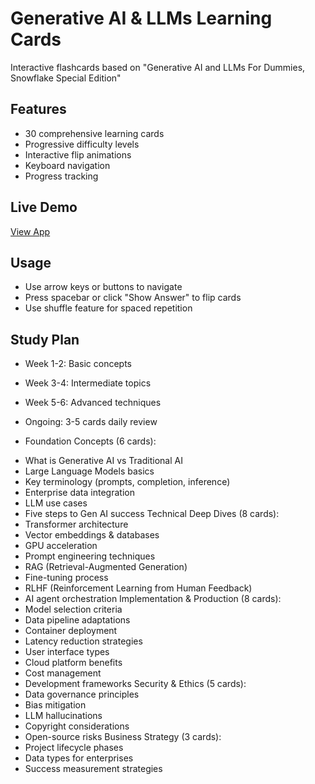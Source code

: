 # Generative AI & LLMs Learning Cards

Interactive flashcards based on "Generative AI and LLMs For Dummies, Snowflake Special Edition"

## Features
- 30 comprehensive learning cards
- Progressive difficulty levels
- Interactive flip animations
- Keyboard navigation
- Progress tracking

## Live Demo
[View App](https://IcodeNet.github.io/gen-ai-learning-cards)

## Usage
- Use arrow keys or buttons to navigate
- Press spacebar or click "Show Answer" to flip cards
- Use shuffle feature for spaced repetition

## Study Plan
- Week 1-2: Basic concepts
- Week 3-4: Intermediate topics  
- Week 5-6: Advanced techniques
- Ongoing: 3-5 cards daily review

- Foundation Concepts (6 cards):
* What is Generative AI vs Traditional AI
* Large Language Models basics
* Key terminology (prompts, completion, inference)
* Enterprise data integration
* LLM use cases
* Five steps to Gen AI success
Technical Deep Dives (8 cards):
* Transformer architecture
* Vector embeddings & databases
* GPU acceleration
* Prompt engineering techniques
* RAG (Retrieval-Augmented Generation)
* Fine-tuning process
* RLHF (Reinforcement Learning from Human Feedback)
* AI agent orchestration
Implementation & Production (8 cards):
* Model selection criteria
* Data pipeline adaptations
* Container deployment
* Latency reduction strategies
* User interface types
* Cloud platform benefits
* Cost management
* Development frameworks
Security & Ethics (5 cards):
* Data governance principles
* Bias mitigation
* LLM hallucinations
* Copyright considerations
* Open-source risks
Business Strategy (3 cards):
* Project lifecycle phases
* Data types for enterprises
* Success measurement strategies
